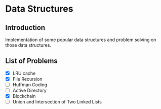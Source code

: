 # Data Structures

## Introduction
Implementation of some popular data structures and problem solving on those data structures.

## List of Problems
- [x] LRU cache
- [x] File Recursion
- [ ] Huffman Coding
- [ ] Active Directory
- [x] Blockchain
- [ ] Union and Intersection of Two Linked Lists
